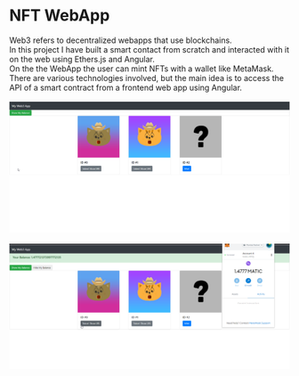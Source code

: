 # NFT WebApp
Web3 refers to decentralized webapps that use blockchains. <br />
In this project I have built a smart contact from scratch and interacted with it on the web using Ethers.js and Angular. <br />
On the the WebApp the user can mint NFTs with a wallet like MetaMask. <br />
There are various technologies involved, but the main idea is to access the API of a smart contract from a frontend web app using Angular.<br /> <br />
![Screenshot](00.png) <br /> <br /> 
![Screenshot](111.png)
